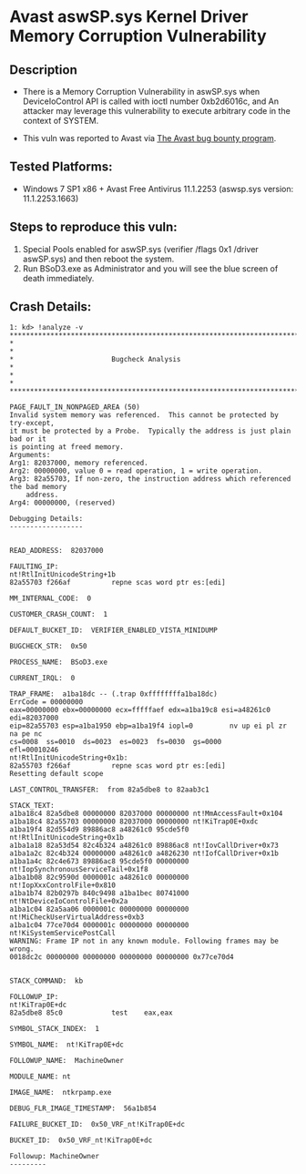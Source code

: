 # Avast aswSP.sys Kernel Driver Memory Corruption Vulnerability

## Description

- There is a Memory Corruption Vulnerability in aswSP.sys when DeviceIoControl API is called with ioctl number 0xb2d6016c, and An attacker may leverage this vulnerability to execute arbitrary code in the context of SYSTEM.

- This vuln was reported to Avast via [The Avast bug bounty program](https://www.avast.com/bug-bounty).


## Tested Platforms: 
- Windows 7 SP1 x86 + Avast Free Antivirus 11.1.2253 (aswsp.sys version: 11.1.2253.1663)

## Steps to reproduce this vuln:
1. Special Pools enabled for aswSP.sys (verifier /flags 0x1 /driver aswSP.sys) and then reboot the system.
2. Run BSoD3.exe as Administrator and you will see the blue screen of death immediately.

## Crash Details:


```
1: kd> !analyze -v
*******************************************************************************
*                                                                             *
*                        Bugcheck Analysis                                    *
*                                                                             *
*******************************************************************************

PAGE_FAULT_IN_NONPAGED_AREA (50)
Invalid system memory was referenced.  This cannot be protected by try-except,
it must be protected by a Probe.  Typically the address is just plain bad or it
is pointing at freed memory.
Arguments:
Arg1: 82037000, memory referenced.
Arg2: 00000000, value 0 = read operation, 1 = write operation.
Arg3: 82a55703, If non-zero, the instruction address which referenced the bad memory
	address.
Arg4: 00000000, (reserved)

Debugging Details:
------------------


READ_ADDRESS:  82037000 

FAULTING_IP: 
nt!RtlInitUnicodeString+1b
82a55703 f266af          repne scas word ptr es:[edi]

MM_INTERNAL_CODE:  0

CUSTOMER_CRASH_COUNT:  1

DEFAULT_BUCKET_ID:  VERIFIER_ENABLED_VISTA_MINIDUMP

BUGCHECK_STR:  0x50

PROCESS_NAME:  BSoD3.exe

CURRENT_IRQL:  0

TRAP_FRAME:  a1ba18dc -- (.trap 0xffffffffa1ba18dc)
ErrCode = 00000000
eax=00000000 ebx=00000000 ecx=fffffaef edx=a1ba19c8 esi=a48261c0 edi=82037000
eip=82a55703 esp=a1ba1950 ebp=a1ba19f4 iopl=0         nv up ei pl zr na pe nc
cs=0008  ss=0010  ds=0023  es=0023  fs=0030  gs=0000             efl=00010246
nt!RtlInitUnicodeString+0x1b:
82a55703 f266af          repne scas word ptr es:[edi]
Resetting default scope

LAST_CONTROL_TRANSFER:  from 82a5dbe8 to 82aab3c1

STACK_TEXT:  
a1ba18c4 82a5dbe8 00000000 82037000 00000000 nt!MmAccessFault+0x104
a1ba18c4 82a55703 00000000 82037000 00000000 nt!KiTrap0E+0xdc
a1ba19f4 82d554d9 89886ac8 a48261c0 95cde5f0 nt!RtlInitUnicodeString+0x1b
a1ba1a18 82a53d54 82c4b324 a48261c0 89886ac8 nt!IovCallDriver+0x73
a1ba1a2c 82c4b324 00000000 a48261c0 a4826230 nt!IofCallDriver+0x1b
a1ba1a4c 82c4e673 89886ac8 95cde5f0 00000000 nt!IopSynchronousServiceTail+0x1f8
a1ba1b08 82c9590d 0000001c a48261c0 00000000 nt!IopXxxControlFile+0x810
a1ba1b74 82b0297b 840c9498 a1ba1bec 80741000 nt!NtDeviceIoControlFile+0x2a
a1ba1c04 82a5aa06 0000001c 00000000 00000000 nt!MiCheckUserVirtualAddress+0xb3
a1ba1c04 77ce70d4 0000001c 00000000 00000000 nt!KiSystemServicePostCall
WARNING: Frame IP not in any known module. Following frames may be wrong.
0018dc2c 00000000 00000000 00000000 00000000 0x77ce70d4


STACK_COMMAND:  kb

FOLLOWUP_IP: 
nt!KiTrap0E+dc
82a5dbe8 85c0            test    eax,eax

SYMBOL_STACK_INDEX:  1

SYMBOL_NAME:  nt!KiTrap0E+dc

FOLLOWUP_NAME:  MachineOwner

MODULE_NAME: nt

IMAGE_NAME:  ntkrpamp.exe

DEBUG_FLR_IMAGE_TIMESTAMP:  56a1b854

FAILURE_BUCKET_ID:  0x50_VRF_nt!KiTrap0E+dc

BUCKET_ID:  0x50_VRF_nt!KiTrap0E+dc

Followup: MachineOwner
---------
```